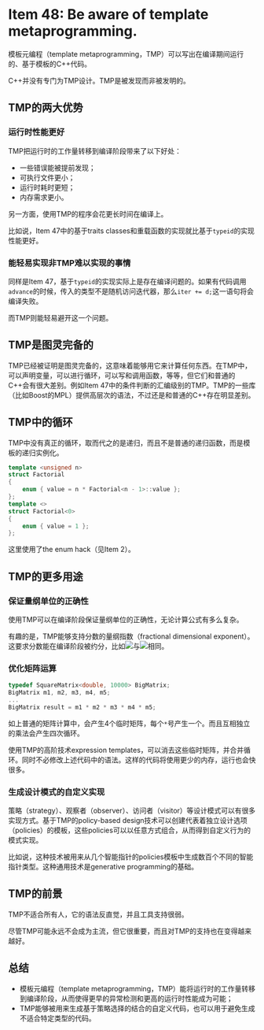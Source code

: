 # Item 48: Be aware of template metaprogramming.

模板元编程（template metaprogramming，TMP）可以写出在编译期间运行的、基于模板的C++代码。

C++并没有专门为TMP设计。TMP是被发现而非被发明的。

## TMP的两大优势

### 运行时性能更好

TMP把运行时的工作量转移到编译阶段带来了以下好处：

- 一些错误能被提前发现；
- 可执行文件更小；
- 运行时耗时更短；
- 内存需求更小。

另一方面，使用TMP的程序会花更长时间在编译上。

比如说，Item 47中的基于traits classes和重载函数的实现就比基于`typeid`的实现性能更好。

### 能轻易实现非TMP难以实现的事情

同样是Item 47，基于`typeid`的实现实际上是存在编译问题的。如果有代码调用`advance`的时候，传入的类型不是随机访问迭代器，那么`iter += d;`这一语句将会编译失败。

而TMP则能轻易避开这一个问题。

## TMP是图灵完备的

TMP已经被证明是图灵完备的，这意味着能够用它来计算任何东西。在TMP中，可以声明变量，可以进行循环，可以写和调用函数，等等，但它们和普通的C++会有很大差别。例如Item 47中的条件判断的汇编级别的TMP。TMP的一些库（比如Boost的MPL）提供高层次的语法，不过还是和普通的C++存在明显差别。

## TMP中的循环

TMP中没有真正的循环，取而代之的是递归，而且不是普通的递归函数，而是模板的递归实例化。

```cpp
template <unsigned n>
struct Factorial
{
    enum { value = n * Factorial<n - 1>::value };
};
template <>
struct Factorial<0>
{
    enum { value = 1 };
};
```

这里使用了the enum hack（见Item 2）。

## TMP的更多用途

### 保证量纲单位的正确性

使用TMP可以在编译阶段保证量纲单位的正确性，无论计算公式有多么复杂。

有趣的是，TMP能够支持分数的量纲指数（fractional dimensional exponent）。这要求分数能在编译阶段被约分，比如<img src="https://render.githubusercontent.com/render/math?math=\text{time}^{\frac{1}{2}}">与<img src="https://render.githubusercontent.com/render/math?math=\text{time}^{\frac{4}{8}}">相同。

### 优化矩阵运算

```cpp
typedef SquareMatrix<double, 10000> BigMatrix;
BigMatrix m1, m2, m3, m4, m5;
...
BigMatrix result = m1 * m2 * m3 * m4 * m5;
```

如上普通的矩阵计算中，会产生4个临时矩阵，每个`*`号产生一个。而且互相独立的乘法会产生四次循环。

使用TMP的高阶技术expression templates，可以消去这些临时矩阵，并合并循环。同时不必修改上述代码中的语法。这样的代码将使用更少的内存，运行也会快很多。

### 生成设计模式的自定义实现

策略（strategy）、观察者（observer）、访问者（visitor）等设计模式可以有很多实现方式。基于TMP的policy-based design技术可以创建代表着独立设计选项（policies）的模板，这些policies可以以任意方式组合，从而得到自定义行为的模式实现。

比如说，这种技术被用来从几个智能指针的policies模板中生成数百个不同的智能指针类型。这种通用技术是generative programming的基础。

## TMP的前景

TMP不适合所有人，它的语法反直觉，并且工具支持很弱。

尽管TMP可能永远不会成为主流，但它很重要，而且对TMP的支持也在变得越来越好。

## 总结

- 模板元编程（template metaprogramming，TMP）能将运行时的工作量转移到编译阶段，从而使得更早的异常检测和更高的运行时性能成为可能；
- TMP能够被用来生成基于策略选择的结合的自定义代码，也可以用于避免生成不适合特定类型的代码。
